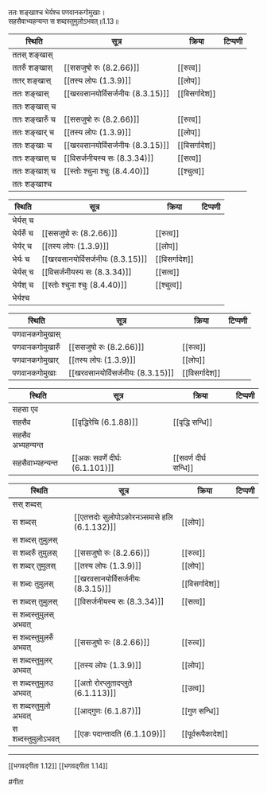 ततः शङ्खाश्च भेर्यश्च पणवानकगोमुखाः।  
सहसैवाभ्यहन्यन्त स शब्दस्तुमुलोऽभवत्॥1.13॥

| स्थिति         | सूत्र                             | क्रिया         | टिप्पणी |
| -------------- | --------------------------------- | -------------- | ------- |
| ततस् शङ्खास्   |                                   |                |         |
| ततरुँ शङ्खास्  | [[ससजुषो रुः (8.2.66)]]           | [[रुत्व]]      |         |
| ततर् शङ्खास्   | [[तस्य लोपः (1.3.9)]]             | [[लोप]]        |         |
| ततः शङ्खास्    | [[खरवसानयोर्विसर्जनीयः (8.3.15)]] | [[विसर्गादेश]] |         |
| ततः शङ्खास् च  |                                   |                |         |
| ततः शङ्खारुँ च | [[ससजुषो रुः (8.2.66)]]           | [[रुत्व]]      |         |
| ततः शङ्खार् च  | [[तस्य लोपः (1.3.9)]]             | [[लोप]]        |         |
| ततः शङ्खाः च   | [[खरवसानयोर्विसर्जनीयः (8.3.15)]] | [[विसर्गादेश]] |         |
| ततः शङ्खास् च  | [[विसर्जनीयस्य सः (8.3.34)]]      | [[सत्व]]       |         |
| ततः शङ्खाश् च  | [[स्तोः श्चुना श्चुः (8.4.40)]]   | [[श्चुत्व]]    |         |
| ततः शङ्खाश्च   |                                   |                |         |

| स्थिति     | सूत्र                             | क्रिया         | टिप्पणी |
| ---------- | --------------------------------- | -------------- | ------- |
| भेर्यस् च  |                                   |                |         |
| भेर्यरुँ च | [[ससजुषो रुः (8.2.66)]]           | [[रुत्व]]      |         |
| भेर्यर् च  | [[तस्य लोपः (1.3.9)]]             | [[लोप]]        |         |
| भेर्यः च   | [[खरवसानयोर्विसर्जनीयः (8.3.15)]] | [[विसर्गादेश]] |         |
| भेर्यस् च  | [[विसर्जनीयस्य सः (8.3.34)]]      | [[सत्व]]       |         |
| भेर्यश् च  | [[स्तोः श्चुना श्चुः (8.4.40)]]   | [[श्चुत्व]]    |         |
| भेर्यश्च   |                                   |                |         |

| स्थिति          | सूत्र                             | क्रिया         | टिप्पणी |
| --------------- | --------------------------------- | -------------- | ------- |
| पणवानकगोमुखास्  |                                   |                |         |
| पणवानकगोमुखारुँ | [[ससजुषो रुः (8.2.66)]]           | [[रुत्व]]      |         |
| पणवानकगोमुखार्  | [[तस्य लोपः (1.3.9)]]             | [[लोप]]        |         |
| पणवानकगोमुखाः   | [[खरवसानयोर्विसर्जनीयः (8.3.15)]] | [[विसर्गादेश]] |         |

| स्थिति            | सूत्र                           | क्रिया           | टिप्पणी |
| ----------------- | ------------------------------- | ---------------- | ------- |
| सहसा एव           |                                 |                  |         |
| सहसैव             | [[वृद्धिरेचि (6.1.88)]]         | [[वृद्धि सन्धि]] |         |
| सहसैव अभ्यहन्यन्त |                                 |                  |         |
| सहसैवाभ्यहन्यन्त  | [[अकः सवर्णे दीर्घः (6.1.101)]] | [[सवर्ण दीर्घ सन्धि]]                 |         |

| स्थिति                 | सूत्र                                         | क्रिया         | टिप्पणी |
| ---------------------- | --------------------------------------------- | -------------- | ------- |
| सस् शब्दस्             |                                               |                |         |
| स शब्दस्               | [[एतत्तदोः सुलोपोऽकोरनञ्समासे हलि (6.1.132)]] | [[लोप]]        |         |
| स शब्दस् तुमुलस्       |                                               |                |         |
| स शब्दरुँ तुमुलस्      | [[ससजुषो रुः (8.2.66)]]                       | [[रुत्व]]      |         |
| स शब्दर् तुमुलस्       | [[तस्य लोपः (1.3.9)]]                         | [[लोप]]        |         |
| स शब्दः तुमुलस्        | [[खरवसानयोर्विसर्जनीयः (8.3.15)]]             | [[विसर्गादेश]] |         |
| स शब्दस् तुमुलस्       | [[विसर्जनीयस्य सः (8.3.34)]]                  | [[सत्व]]       |         |
| स शब्दस्तुमुलस् अभवत्  |                                               |                |         |
| स शब्दस्तुमुलरुँ अभवत् | [[ससजुषो रुः (8.2.66)]]                       | [[रुत्व]]      |         |
| स शब्दस्तुमुलर् अभवत्  | [[तस्य लोपः (1.3.9)]]                         | [[लोप]]        |         |
| स शब्दस्तुमुलउ अभवत्   | [[अतो रोरप्लुतादप्लुते (6.1.113)]]            | [[उत्व]]       |         |
| स शब्दस्तुमुलो अभवत्   | [[आद्गुणः (6.1.87)]]                          | [[गुण सन्धि]]  |         |
| स शब्दस्तुमुलोऽभवत्    | [[एङः पदान्तादति (6.1.109)]]                  | [[पूर्वरूपैकादेश]]               |         |


---

[[भगवद्गीता 1.12]]
[[भगवद्गीता 1.14]]

#गीता 